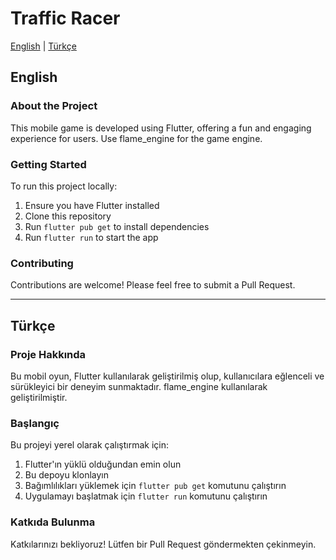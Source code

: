 # Traffic Racer

[English](#english) | [Türkçe](#türkçe)

<a name="english"></a>
## English

### About the Project

This mobile game is developed using Flutter, offering a fun and engaging experience for users. Use flame_engine for the game engine.

### Getting Started

To run this project locally:

1. Ensure you have Flutter installed
2. Clone this repository
3. Run `flutter pub get` to install dependencies
4. Run `flutter run` to start the app

### Contributing

Contributions are welcome! Please feel free to submit a Pull Request.

---

<a name="türkçe"></a>
## Türkçe

### Proje Hakkında

Bu mobil oyun, Flutter kullanılarak geliştirilmiş olup, kullanıcılara eğlenceli ve sürükleyici bir deneyim sunmaktadır. flame_engine kullanılarak geliştirilmiştir.


### Başlangıç

Bu projeyi yerel olarak çalıştırmak için:

1. Flutter'ın yüklü olduğundan emin olun
2. Bu depoyu klonlayın
3. Bağımlılıkları yüklemek için `flutter pub get` komutunu çalıştırın
4. Uygulamayı başlatmak için `flutter run` komutunu çalıştırın

### Katkıda Bulunma

Katkılarınızı bekliyoruz! Lütfen bir Pull Request göndermekten çekinmeyin.


